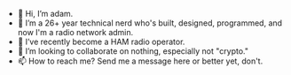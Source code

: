 - 👋 Hi, I’m adam.
- 👀 I’m a 26+ year technical nerd who's built, designed, programmed, and now I'm a radio network admin.
- 🌱 I’ve recently become a HAM radio operator.
- 💞️ I’m looking to collaborate on nothing, especially not "crypto."
- 📫 How to reach me? Send me a message here or better yet, don't.

<!---
andarazoroflove/andarazoroflove is a ✨ special ✨ repository because its `README.md` (this file) appears on your GitHub profile.
You can click the Preview link to take a look at your changes.
--->
